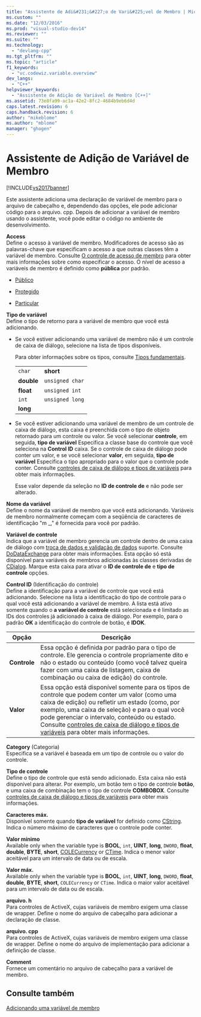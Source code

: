 ```yaml
---
title: "Assistente de Adi&#231;&#227;o de Vari&#225;vel de Membro | Microsoft Docs"
ms.custom: ""
ms.date: "12/03/2016"
ms.prod: "visual-studio-dev14"
ms.reviewer: ""
ms.suite: ""
ms.technology: 
  - "devlang-cpp"
ms.tgt_pltfrm: ""
ms.topic: "article"
f1_keywords: 
  - "vc.codewiz.variable.overview"
dev_langs: 
  - "C++"
helpviewer_keywords: 
  - "Assistente de Adição de Variável de Membro [C++]"
ms.assetid: 73e8fa99-ac1a-42e2-8fc2-4684b9eb6d4d
caps.latest.revision: 6
caps.handback.revision: 6
author: "mikeblome"
ms.author: "mblome"
manager: "ghogen"
---
```

# Assistente de Adi&#231;&#227;o de Vari&#225;vel de Membro
[!INCLUDE[vs2017banner](../assembler/inline/includes/vs2017banner.md)]

Este assistente adiciona uma declaração de variável de membro para o arquivo de cabeçalho e, dependendo das opções, ele pode adicionar código para o arquivo. cpp.  Depois de adicionar a variável de membro usando o assistente, você pode editar o código no ambiente de desenvolvimento.  
  
 **Access**  
 Define o acesso à variável de membro.  Modificadores de acesso são as palavras\-chave que especificam o acesso a que outras classes têm a variável de membro.  Consulte  [O controle de acesso de membro](../cpp/member-access-control-cpp.md) para obter mais informações sobre como especificar o acesso.  O nível de acesso a variáveis de membro é definido como  **pública** por padrão.  
  
-   [Público](../cpp/public-cpp.md)  
  
-   [Protegido](../Topic/protected%20\(C++\).md)  
  
-   [Particular](../Topic/private%20\(C++\).md)  
  
 **Tipo de variável**  
 Define o tipo de retorno para a variável de membro que você está adicionando.  
  
-   Se você estiver adicionando uma variável de membro não é um controle de caixa de diálogo, selecione na lista de tipos disponíveis.  
  
     Para obter informações sobre os tipos, consulte  [Tipos fundamentais](../cpp/fundamental-types-cpp.md).  
  
    |||  
    |-|-|  
    |`char`|**short**|  
    |**double**|`unsigned char`|  
    |**float**|`unsigned int`|  
    |`int`|`unsigned long`|  
    |**long**||  
  
-   Se você estiver adicionando uma variável de membro de um controle de caixa de diálogo, esta caixa é preenchida com o tipo de objeto retornado para um controle ou valor.  Se você selecionar  **controle**, em seguida,  **tipo de variável** Especifica a classe base do controle que você seleciona na  **Control ID** caixa.  Se o controle de caixa de diálogo pode conter um valor, e se você selecionar  **valor**, em seguida,  **tipo de variável** Especifica o tipo apropriado para o valor que o controle pode conter.  Consulte  [controles de caixa de diálogo e tipos de variáveis](../Topic/Dialog%20Box%20Controls%20and%20Variable%20Types.md) para obter mais informações.  
  
     Esse valor depende da seleção no  **ID de controle de** e não pode ser alterado.  
  
 **Nome da variável**  
 Define o nome da variável de membro que você está adicionando.  Variáveis de membro normalmente começam com a seqüência de caracteres de identificação "m \_," é fornecida para você por padrão.  
  
 **Variável de controle**  
 Indica que a variável de membro gerencia um controle dentro de uma caixa de diálogo com  [troca de dados e validação de dados](../mfc/dialog-data-exchange-and-validation.md) suporte.  Consulte  [DoDataExchange](../Topic/CWnd::DoDataExchange.md) para obter mais informações.  Esta opção só está disponível para variáveis de membros adicionadas às classes derivadas de  [CDialog](../mfc/reference/cdialog-class.md).  Marque esta caixa para ativar o  **ID de controle de** e  **tipo de controle** opções.  
  
 **Control ID** \(Identificação do controle\)  
 Define a identificação para a variável de controle que você está adicionando.  Selecione na lista a identificação do tipo de controle para o qual você está adicionando a variável de membro.  A lista está ativo somente quando o  **a variável de controle** está selecionada e é limitado as IDs dos controles já adicionado à caixa de diálogo.  Por exemplo, para o padrão  **OK** a identificação do controle de botão, é  **IDOK**.  
  
|Opção|Descrição|  
|-----------|---------------|  
|**Controle**|Essa opção é definida por padrão para o tipo de controle.  Ele gerencia o controle propriamente dito e não o estado ou conteúdo \(como você talvez queira fazer com uma caixa de listagem, caixa de combinação ou caixa de edição\) do controle.|  
|**Valor**|Essa opção está disponível somente para os tipos de controle que podem conter um valor \(como uma caixa de edição\) ou refletir um estado \(como, por exemplo, uma caixa de seleção\) e para o qual você pode gerenciar o intervalo, conteúdo ou estado.  Consulte  [controles de caixa de diálogo e tipos de variáveis](../Topic/Dialog%20Box%20Controls%20and%20Variable%20Types.md) para obter mais informações.|  
  
 **Category** \(Categoria\)  
 Especifica se a variável é baseada em um tipo de controle ou o valor do controle.  
  
 **Tipo de controle**  
 Define o tipo de controle que está sendo adicionado.  Esta caixa não está disponível para alterar.  Por exemplo, um botão tem o tipo de controle  **botão**, e uma caixa de combinação tem o tipo de controle  **COMBOBOX**.  Consulte  [controles de caixa de diálogo e tipos de variáveis](../Topic/Dialog%20Box%20Controls%20and%20Variable%20Types.md) para obter mais informações.  
  
 **Caracteres máx.**  
 Disponível somente quando  **tipo de variável** for definido como  [CString](../atl-mfc-shared/reference/cstringt-class.md).  Indica o número máximo de caracteres que o controle pode conter.  
  
 **Valor mínimo**  
 Available only when the variable type is **BOOL**, `int`, **UINT**, **long**, `DWORD`, **float**, **double**, **BYTE**, **short**, [COLECurrency](../Topic/COleCurrency%20Class.md) or [CTime](../Topic/CTime%20Class.md).  Indica o menor valor aceitável para um intervalo de data ou de escala.  
  
 **Valor máx.**  
 Available only when the variable type is **BOOL**, `int`, **UINT**, **long**, `DWORD`, **float**, **double**, **BYTE**, **short**, `COLECurrency` or `CTime`.  Indica o maior valor aceitável para um intervalo de data ou de escala.  
  
 **arquivo. h**  
 Para controles de ActiveX, cujas variáveis de membro exigem uma classe de wrapper.  Define o nome do arquivo de cabeçalho para adicionar a declaração de classe.  
  
 **arquivo. cpp**  
 Para controles de ActiveX, cujas variáveis de membro exigem uma classe de wrapper.  Define o nome do arquivo de implementação para adicionar a definição de classe.  
  
 **Comment**  
 Fornece um comentário no arquivo de cabeçalho para a variável de membro.  
  
## Consulte também  
 [Adicionando uma variável de membro](../ide/adding-a-member-variable-visual-cpp.md)